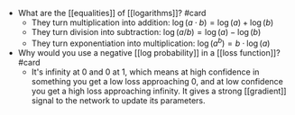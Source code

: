 - What are the [[equalities]] of [[logarithms]]? #card
    - They turn multiplication into addition: $\log(a \cdot b) = \log(a) + \log(b)$
    - They turn division into subtraction: $\log(a / b) = \log(a) - \log(b)$
    - They turn exponentiation into multiplication: $\log(a^b) = b \cdot \log(a)$
- Why would you use a negative [[log probability]] in a [[loss function]]? #card
    - It's infinity at 0 and 0 at 1, which means at high confidence in something you get a low loss approaching 0, and at low confidence you get a high loss approaching infinity. It gives a strong [[gradient]] signal to the network to update its parameters.
